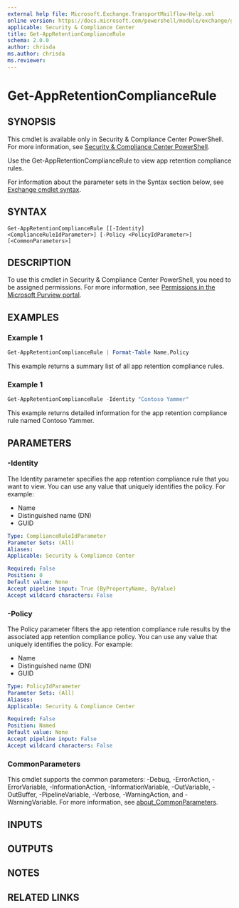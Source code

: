 ```yaml
---
external help file: Microsoft.Exchange.TransportMailflow-Help.xml
online version: https://docs.microsoft.com/powershell/module/exchange/get-appretentioncompliancerule
applicable: Security & Compliance Center
title: Get-AppRetentionComplianceRule
schema: 2.0.0
author: chrisda
ms.author: chrisda
ms.reviewer:
---
```


# Get-AppRetentionComplianceRule

## SYNOPSIS
This cmdlet is available only in Security & Compliance Center PowerShell. For more information, see [Security & Compliance Center PowerShell](https://docs.microsoft.com/powershell/exchange/scc-powershell).

Use the Get-AppRetentionComplianceRule to view app retention compliance rules.

For information about the parameter sets in the Syntax section below, see [Exchange cmdlet syntax](https://docs.microsoft.com/powershell/exchange/exchange-cmdlet-syntax).

## SYNTAX

```
Get-AppRetentionComplianceRule [[-Identity] <ComplianceRuleIdParameter>] [-Policy <PolicyIdParameter>] [<CommonParameters>]
```

## DESCRIPTION
To use this cmdlet in Security & Compliance Center PowerShell, you need to be assigned permissions. For more information, see [Permissions in the Microsoft Purview portal](https://docs.microsoft.com/microsoft-365/compliance/microsoft-365-compliance-center-permissions).

## EXAMPLES

### Example 1
```powershell
Get-AppRetentionComplianceRule | Format-Table Name,Policy
```

This example returns a summary list of all app retention compliance rules.

### Example 1
```powershell
Get-AppRetentionComplianceRule -Identity "Contoso Yammer"
```

This example returns detailed information for the app retention compliance rule named Contoso Yammer.

## PARAMETERS

### -Identity
The Identity parameter specifies the app retention compliance rule that you want to view. You can use any value that uniquely identifies the policy. For example:

- Name
- Distinguished name (DN)
- GUID

```yaml
Type: ComplianceRuleIdParameter
Parameter Sets: (All)
Aliases:
Applicable: Security & Compliance Center

Required: False
Position: 0
Default value: None
Accept pipeline input: True (ByPropertyName, ByValue)
Accept wildcard characters: False
```

### -Policy
The Policy parameter filters the app retention compliance rule results by the associated app retention compliance policy. You can use any value that uniquely identifies the policy. For example:

- Name
- Distinguished name (DN)
- GUID

```yaml
Type: PolicyIdParameter
Parameter Sets: (All)
Aliases:
Applicable: Security & Compliance Center

Required: False
Position: Named
Default value: None
Accept pipeline input: False
Accept wildcard characters: False
```

### CommonParameters
This cmdlet supports the common parameters: -Debug, -ErrorAction, -ErrorVariable, -InformationAction, -InformationVariable, -OutVariable, -OutBuffer, -PipelineVariable, -Verbose, -WarningAction, and -WarningVariable. For more information, see [about_CommonParameters](https://go.microsoft.com/fwlink/p/?LinkID=113216).

## INPUTS

###  

## OUTPUTS

###  

## NOTES

## RELATED LINKS
